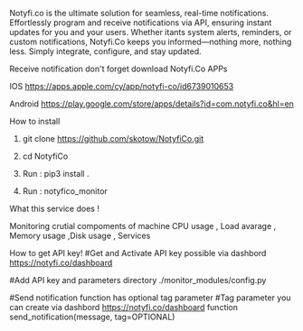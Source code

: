 Notyfi.co is the ultimate solution for seamless, real-time notifications. 
Effortlessly program and receive notifications via API, ensuring instant updates for you and your users.
Whether itants system alerts, reminders, or custom notifications, Notyfi.Co keeps you informed—nothing more, nothing less.
Simply integrate, configure, and stay updated.


Receive notification don't forget download Notyfi.Co APPs

IOS
https://apps.apple.com/cy/app/notyfi-co/id6739010653

Android
https://play.google.com/store/apps/details?id=com.notyfi.co&hl=en

How to install 


1) git clone  https://github.com/skotow/NotyfiCo.git

2) cd NotyfiCo

3) Run : pip3 install .

4) Run :  notyfico_monitor


What this service does !

Monitoring crutial compoments of machine
CPU usage , Load avarage , Memory usage ,Disk usage , Services 


How to get API key!
#Get and Activate API key possible via dashbord https://notyfi.co/dashboard

#Add API key and parameters 
directory ./monitor_modules/config.py


#Send notification function has optional tag parameter 
#Tag parameter you can create via dashbord https://notyfi.co/dashboard
function send_notification(message, tag=OPTIONAL)







